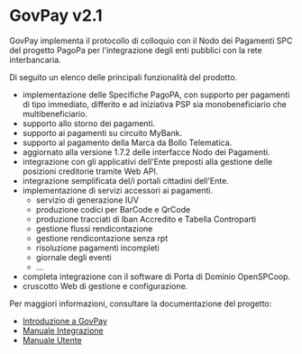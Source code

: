 # GovPay v2.1
GovPay implementa il protocollo di colloquio con il Nodo dei Pagamenti SPC del progetto PagoPa per l'integrazione degli enti pubblici con la rete interbancaria.

Di seguito un elenco delle principali funzionalità del prodotto.
* implementazione delle Specifiche PagoPA, con supporto per pagamenti di tipo immediato, differito e ad iniziativa PSP sia monobeneficiario che multibeneficiario.
* supporto allo storno dei pagamenti.
* supporto ai pagamenti su circuito MyBank.
* supporto al pagamento della Marca da Bollo Telematica.
* aggiornato alla versione 1.7.2 delle interfacce Nodo dei Pagamenti.
* integrazione con gli applicativi dell'Ente preposti alla gestione delle posizioni creditorie tramite Web API.
* integrazione semplificata del/i portali cittadini dell'Ente.
* implementazione di servizi accessori ai pagamenti.
  * servizio di generazione IUV
  * produzione codici per BarCode e QrCode
  * produzione tracciati di Iban Accredito e Tabella Controparti
  * gestione flussi rendicontazione
  * gestione rendicontazione senza rpt
  * risoluzione pagamenti incompleti
  * giornale degli eventi
  * ...
* completa integrazione con il software di Porta di Dominio OpenSPCoop.
* cruscotto Web di gestione e configurazione.

Per maggiori informazioni, consultare la documentazione del progetto:
* [Introduzione a GovPay](./resources/doc/pdf/GovPay-PagoPA.pdf)
* [Manuale Integrazione](./resources/doc/pdf/GovPay-ManualeIntegrazione.pdf)
* [Manuale Utente](./resources/doc/pdf/GovPay-ManualeUtente.pdf)


